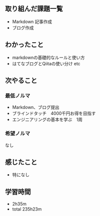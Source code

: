 ## 取り組んだ課題一覧
- Markdown 記事作成
- ブログ作成
## わかったこと
- markdownの基礎的なルールと使い方
- はてなブログとQiitaの使い分け
  etc
## 次やること
### 最低ノルマ
- Markdown、ブログ提出
- ブラインドタッチ　4000千円お得を目指す
- エンジニアリングの基本を学ぶ　1周
### 希望ノルマ
なし
## 感じたこと
- 特になし
## 学習時間
- 2h35m
- total 235h23m
